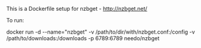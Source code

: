 This is a Dockerfile setup for nzbget - http://nzbget.net/

To run:

docker run -d --name="nzbget" -v /path/to/dir/with/nzbget.conf:/config -v /path/to/downloads:/downloads -p 6789:6789 needo/nzbget
